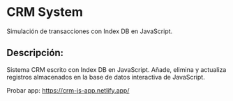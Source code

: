 # CRM System
Simulación de transacciones con Index DB en JavaScript.

## Descripción:
Sistema CRM escrito con Index DB en JavaScript. Añade, elimina y actualiza registros almacenados en la base de datos interactiva de JavaScript.

Probar app: https://crm-js-app.netlify.app/
